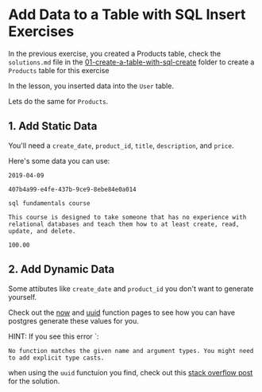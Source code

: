 # Add Data to a Table with SQL Insert Exercises

In the previous exercise, you created a Products table, check the `solutions.md` file in the [01-create-a-table-with-sql-create](../01-create-a-table-with-sql-create/solutions.md) folder to create a `Products` table for this exercise

In the lesson, you inserted data into the `User` table.

Lets do the same for `Products`.

## 1. Add Static Data

You'll need a `create_date`, `product_id`, `title`, `description`, and `price`.

Here's some data you can use:
```
2019-04-09

407b4a99-e4fe-437b-9ce9-8ebe84e0a014

sql fundamentals course

This course is designed to take someone that has no experience with relational databases and teach them how to at least create, read, update, and delete.

100.00
```

## 2. Add Dynamic Data

Some attibutes like `create_date` and `product_id` you don't want to generate yourself.

Check out the [now](https://www.postgresql.org/docs/11/functions-datetime.html) and [uuid](https://www.postgresql.org/docs/11/uuid-ossp.html) function pages to see how you can have postgres generate these values for you.

HINT:  If you see this error `:

`No function matches the given name and argument types. You might need to add explicit type casts.`

when using the `uuid` functuion you find, check out this [stack overflow post](https://stackoverflow.com/questions/43685799/postgres-uuid-type-error) for the solution.
